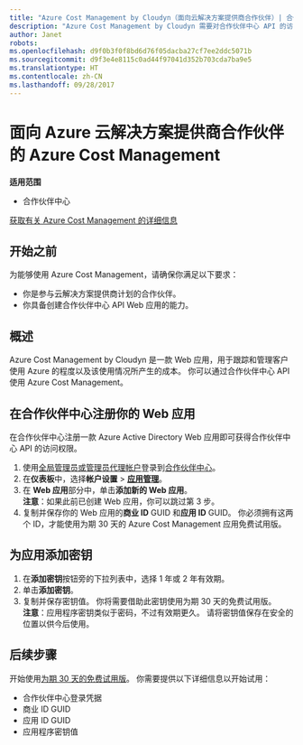 ```yaml
---
title: "Azure Cost Management by Cloudyn（面向云解决方案提供商合作伙伴）| 合作伙伴中心"
description: "Azure Cost Management by Cloudyn 需要对合作伙伴中心 API 的访问权限进行预配。"
author: Janet
robots: 
ms.openlocfilehash: d9f0b3f0f8bd6d76f05dacba27cf7ee2ddc5071b
ms.sourcegitcommit: d9f3e4e8115c0ad44f97041d352b703cda7ba9e5
ms.translationtype: HT
ms.contentlocale: zh-CN
ms.lasthandoff: 09/28/2017
---
```

# <a name="azure-cost-management-app-for-azure-csp-partners"></a>面向 Azure 云解决方案提供商合作伙伴的 Azure Cost Management  

**适用范围**

-  合作伙伴中心

[获取有关 Azure Cost Management 的详细信息](https://go.microsoft.com/fwlink/p/?linkid=857893)

## <a name="before-you-begin"></a>开始之前
为能够使用 Azure Cost Management，请确保你满足以下要求：
- 你是参与云解决方案提供商计划的合作伙伴。
- 你具备创建合作伙伴中心 API Web 应用的能力。

## <a name="overview"></a>概述

Azure Cost Management by Cloudyn 是一款 Web 应用，用于跟踪和管理客户使用 Azure 的程度以及该使用情况所产生的成本。 你可以通过合作伙伴中心 API 使用 Azure Cost Management。

## <a name="register-your-web-app-in-partner-center"></a>在合作伙伴中心注册你的 Web 应用
在合作伙伴中心注册一款 Azure Active Directory Web 应用即可获得合作伙伴中心 API 的访问权限。 
1.  使用[全局管理员或管理员代理帐户](create-user-accounts-and-set-permissions.md)登录到[合作伙伴中心](https://partnercenter.microsoft.com/en-us/pcv/dashboard/overview)。
2.  在**仪表板**中，选择**帐户设置** &gt; **[应用管理](https://partnercenter.microsoft.com/en-us/pcv/apiintegration/appmanagement)**。
3.  在 **Web 应用**部分中，单击**添加新的 Web 应用**。
<br> **注意**：如果此前已创建 Web 应用，你可以跳过第 3 步。
4.  复制并保存你的 Web 应用的**商业 ID** GUID 和**应用 ID** GUID。 你必须拥有这两个 ID，才能使用为期 30 天的 Azure Cost Management 应用免费试用版。

## <a name="add-a-secret-key-to-your-app"></a>为应用添加密钥
1.  在**添加密钥**按钮旁的下拉列表中，选择 1 年或 2 年有效期。
2.  单击**添加密钥**。 
3.  复制并保存密钥值。 你将需要借助此密钥使用为期 30 天的免费试用版。
<br>**注意**：应用程序密钥类似于密码，不过有效期更久。 请将密钥值保存在安全的位置以供今后使用。

## <a name="next-steps"></a>后续步骤
开始使用[为期 30 天的免费试用版](https://go.microsoft.com/fwlink/?linkid=857895)。
你需要提供以下详细信息以开始试用：
- 合作伙伴中心登录凭据
- 商业 ID GUID
- 应用 ID GUID
- 应用程序密钥值
